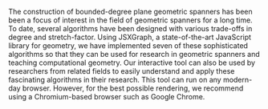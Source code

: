 The construction of bounded-degree plane geometric spanners has been been a focus of interest in the field of geometric spanners for a long time. To date, several algorithms have been designed with various trade-offs in degree and stretch-factor. Using JSXGraph, a state-of-the-art JavaScript library for geometry, we have implemented seven of these sophisticated algorithms so that they can be used for research in geometric spanners and teaching computational geometry. Our interactive tool can also be used by researchers from related fields to easily understand and apply these fascinating algorithms in their research. This tool can run on any modern-day browser. However, for the best possible rendering, we recommend using a Chromium-based browser such as Google Chrome.
